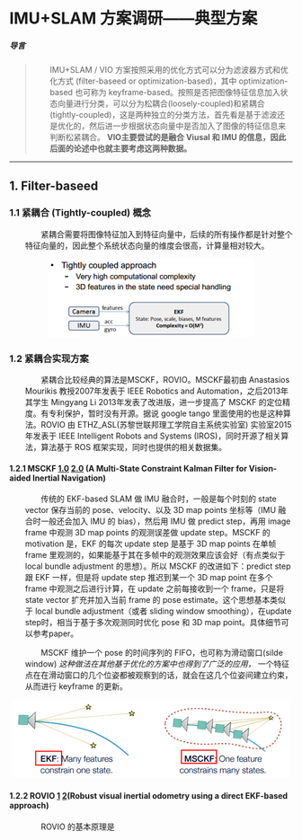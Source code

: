 # IMU+SLAM 方案调研——典型方案
##### 导言
> IMU+SLAM / VIO 方案按照采用的优化方式可以分为滤波器方式和优化方式 (filter-baseed or optimization-based)，其中 optimization-based 也可称为 keyframe-based。按照是否把图像特征信息加入状态向量进行分类，可以分为松耦合(loosely-coupled)和紧耦合(tightly-coupled)，这是两种独立的分类方法，首先看是基于滤波还是优化的，然后进一步根据状态向量中是否加入了图像的特征信息来判断松紧耦合。
 __VIO主要尝试的是融合 Viusal 和 IMU 的信息，因此后面的论述中也就主要考虑这两种数据。__

 ***

## 1. Filter-baseed
### 1.1 紧耦合 (Tightly-coupled) 概念
&emsp;&emsp;紧耦合需要将图像特征加入到特征向量中，后续的所有操作都是针对整个特征向量的，因此整个系统状态向量的维度会很高，计算量相对较大。
<div align=center>
<img src=".//tightly coupled.png" alt="Tightly-coupled"/>
</div>

### 1.2 紧耦合实现方案
&emsp;&emsp;紧耦合比较经典的算法是MSCKF，ROVIO。MSCKF最初由 Anastasios Mourikis 教授2007年发表于 IEEE Robotics and Automation，之后2013年其学生  Mingyang Li 2013年发表了改进版，进一步提高了 MSCKF 的定位精度。有专利保护，暂时没有开源。据说 google tango 里面使用的也是这种算法。ROVIO 由 ETHZ_ASL(苏黎世联邦理工学院自主系统实验室) 实验室2015年发表于 IEEE Intelligent Robots and Systems (IROS)，同时开源了相关算法，算法基于 ROS 框架实现，同时也提供的相关数据集。

#### 1.2.1 MSCKF [1.0](http://www.ee.ucr.edu/~mourikis/papers/MourikisRoumeliotis-ICRA07.pdf) [2.0](http://www.ee.ucr.edu/~mourikis/papers/Li2013IJRR.pdf) (A Multi-State Constraint Kalman Filter for Vision-aided Inertial Navigation)
&emsp;&emsp;传统的 EKF-based SLAM 做 IMU 融合时，一般是每个时刻的 state vector 保存当前的 pose、velocity、以及 3D map points 坐标等（IMU 融合时一般还会加入 IMU 的 bias），然后用 IMU 做 predict step，再用 image frame 中观测 3D map points 的观测误差做 update step。MSCKF 的 motivation 是，EKF 的每次 update step 是基于 3D map points 在单帧 frame 里观测的，如果能基于其在多帧中的观测效果应该会好（有点类似于 local bundle adjustment 的思想）。所以 MSCKF 的改进如下：predict step 跟 EKF 一样，但是将 update step 推迟到某一个 3D map point 在多个 frame 中观测之后进行计算，在 update 之前每接收到一个 frame，只是将 state vector 扩充并加入当前 frame 的 pose estimate。这个思想基本类似于 local bundle adjustment（或者 sliding window smoothing），在update step时，相当于基于多次观测同时优化 pose 和 3D map point。具体细节可以参考paper。

&emsp;&emsp;MSCKF 维护一个 pose 的时间序列的 FIFO，也可称为滑动窗口(silde window) *这种做法在其他基于优化的方案中也得到了广泛的应用，* 一个特征点在在滑动窗口的几个位姿都被观察到的话，就会在这几个位姿间建立约束，从而进行 keyframe 的更新。
<div align=center>
<img src=".//EKF-MSCKF.png" alt="Tightly-coupled"/>
</div>

#### 1.2.2 ROVIO [1](https://github.com/ethz-asl/rovio)  [2](https://www.research-collection.ethz.ch/bitstream/handle/20.500.11850/155340/eth-48374-01.pdf)(Robust visual inertial odometry using a direct EKF-based approach)
&emsp;&emsp;ROVIO 的基本原理是






 <style>blockquote,p{margin-left:2em}</style>
